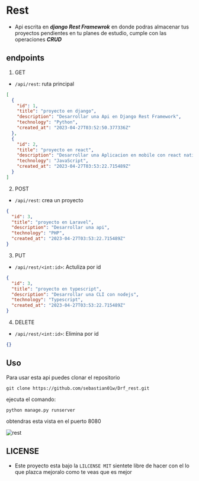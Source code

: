 # Rest

- Api escrita en **_django Rest Framewrok_** en donde podras almacenar tus proyectos pendientes en tu planes de estudio, cumple con las operaciones **_CRUD_**

## endpoints

1. GET

- `/api/rest`: ruta principal

```json
[
  {
    "id": 1,
    "title": "proyecto en django",
    "description": "Desarrollar una Api en Django Rest Framework",
    "technology": "Python",
    "created_at": "2023-04-27T03:52:50.377336Z"
  },
  {
    "id": 2,
    "title": "proyecto en react",
    "description": "Desarrollar una Aplicacion en mobile con react native",
    "technology": "JavaScript",
    "created_at": "2023-04-27T03:53:22.715489Z"
  }
]
```

2. POST

- `/api/rest`: crea un proyecto

```json
{
  "id": 3,
  "title": "proyecto en Laravel",
  "description": "Desarrollar una api",
  "technology": "PHP",
  "created_at": "2023-04-27T03:53:22.715489Z"
}
```

3. PUT

- `/api/rest/<int:id>`: Actuliza por id

```json
{
  "id": 3,
  "title": "proyecto en typescript",
  "description": "Desarrollar una CLI con nodejs",
  "technology": "Typescript",
  "created_at": "2023-04-27T03:53:22.715489Z"
}
```

4. DELETE

- `/api/rest/<int:id>`: Elimina por id

```json
{}
```

## Uso

Para usar esta api puedes clonar el repositorio

```git
git clone https://github.com/sebastian01w/Drf_rest.git
```

ejecuta el comando:

```shell
python manage.py runserver
```

obtendras esta vista en el puerto 8080

![rest](https://i.postimg.cc/fLD3WQyF/rest.png)

## LICENSE

- Este proyecto esta bajo la `LILCENSE MIT` sientete libre de hacer con el lo que plazca mejoralo como te veas que es mejor
